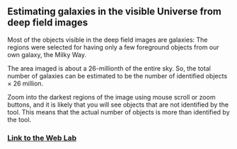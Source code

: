 ## Estimating galaxies in the visible Universe from deep field images

Most of the objects visible in the deep field images are galaxies: The regions were selected for having only a few foreground objects from our own galaxy, the Milky Way.

The area imaged is about a 26-millionth of the entire sky. So, the total number of galaxies can be estimated to be the number of identified objects × 26 million.

Zoom into the darkest regions of the image using mouse scroll or zoom buttons, and it is likely that you will see objects that are not identified by the tool. This means that the actual number of objects is more than identified by the tool.

### [Link to the Web Lab](https://riteshsingh.github.io/deepfield/)

